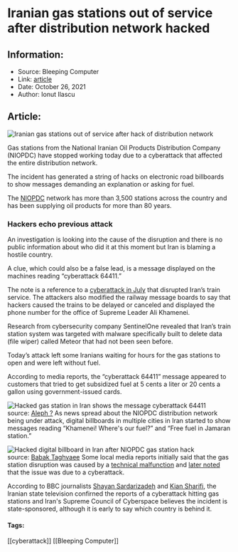 # Iranian gas stations out of service after distribution network hacked
### 

## Information:
+ Source: Bleeping Computer
+ Link: [article](https://www.bleepingcomputer.com/news/security/iranian-gas-stations-out-of-service-after-distribution-network-hacked/)
+ Date: October 26, 2021
+ Author: Ionut Ilascu


## Article:
![Iranian gas stations out of service after hack of distribution network](https://www.bleepstatic.com/content/hl-images/2021/10/26/fuelpump.jpg)


Gas stations from the National Iranian Oil Products Distribution Company (NIOPDC) have stopped working today due to a cyberattack that affected the entire distribution network.


The incident has generated a string of hacks on electronic road billboards to show messages demanding an explanation or asking for fuel.


The [NIOPDC](https://www.niopdc.ir/en/home) network has more than 3,500 stations across the country and has been supplying oil products for more than 80 years.


### Hackers echo previous attack


An investigation is looking into the cause of the disruption and there is no public information about who did it at this moment but Iran is blaming a hostile country.


A clue, which could also be a false lead, is a message displayed on the machines reading “cyberattack 64411.”


The note is a reference to a [cyberattack in July](https://www.bleepingcomputer.com/news/security/new-destructive-meteor-wiper-malware-used-in-iranian-railway-attack/) that disrupted Iran’s train service. The attackers also modified the railway message boards to say that hackers caused the trains to be delayed or canceled and displayed the phone number for the office of Supreme Leader Ali Khamenei.


Research from cybersecurity company SentinelOne revealed that Iran’s train station system was targeted with malware specifically built to delete data (file wiper) called Meteor that had not been seen before.


Today’s attack left some Iranians waiting for hours for the gas stations to open and were left without fuel.


According to media reports, the “cyberattack 64411” message appeared to customers that tried to get subsidized fuel at 5 cents a liter or 20 cents a gallon using government-issued cards.



![Hacked gas station in Iran shows the message cyberattack 64411](https://www.bleepstatic.com/images/news/u/1100723/2021/IranGasStationHack.jpg)source: [Aleph ?](https://twitter.com/no_itsmyturn/status/1452941321736495107)
As news spread about the NIOPDC distribution network being under attack, digital billboards in multiple cities in Iran started to show messages reading “Khamenei! Where's our fuel?” and “Free fuel in Jamaran station.”



![Hacked digital billboard in Iran after NIOPDC gas station hack](https://www.bleepstatic.com/images/news/u/1100723/2021/IranRoadHack.jpg)source: [Babak Taghvaee](https://twitter.com/BabakTaghvaee/status/1452939125426900993)
Some local media reports initially said that the gas station disruption was caused by a [technical malfunction](https://www.tasnimnews.com/fa/news/1400/08/04/2596291/%D8%A7%D8%AE%D8%AA%D9%84%D8%A7%D9%84-%D9%81%D9%86%DB%8C-%D8%AF%D8%B1-%D8%B4%D8%A8%DA%A9%D9%87-%D8%B3%D9%88%D8%AE%D8%AA-%D8%B1%D8%B3%D8%A7%D9%86%DB%8C-%DA%A9%D8%B4%D9%88%D8%B1-%D9%81%D8%B9%D8%A7%D9%84%DB%8C%D8%AA-%D9%BE%D9%85%D9%BE-%D8%A8%D9%86%D8%B2%DB%8C%D9%86-%D9%87%D8%A7-%D8%AF%DA%86%D8%A7%D8%B1-%D9%88%D9%82%D9%81%D9%87-%D8%B4%D8%AF) and [later noted](https://www.tasnimnews.com/fa/news/1400/08/04/2596491/%D8%AD%D9%85%D9%84%D9%87-%D8%B3%D8%A7%DB%8C%D8%A8%D8%B1%DB%8C-%D8%A8%D9%87-%D8%B3%D8%A7%D9%85%D8%A7%D9%86%D9%87-%D8%B3%D9%88%D8%AE%D8%AA-%DA%AF%DB%8C%D8%B1%DB%8C-%D8%AF%D8%B1-%D9%BE%D9%85%D9%BE-%D8%A8%D9%86%D8%B2%DB%8C%D9%86-%D9%87%D8%A7) that the issue was due to a cyberattack.


According to BBC journalists [Shayan Sardarizadeh](https://twitter.com/Shayan86/status/1452977119039000581) and [Kian Sharifi](https://twitter.com/KianSharifi/status/1453069710057218048), the Iranian state television confirned the reports of a cyberattack hitting gas stations and Iran's Supreme Council of Cyberspace believes the incident is state-sponsored, although it is early to say which country is behind it.




#### Tags:
[[cyberattack]] [[Bleeping Computer]]
